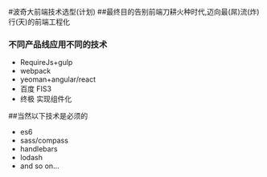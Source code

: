 #波奇大前端技术选型(计划) 
##最终目的告别前端刀耕火种时代,迈向最(屌)流(炸)行(天)的前端工程化
### 不同产品线应用不同的技术
+ RequireJs+gulp 
+ webpack
+ yeoman+angular/react
+ 百度 FIS3
+ 终极 实现组件化

##当然以下技术是必须的
+ es6
+ sass/compass
+ handlebars
+ lodash
+ and so on...
